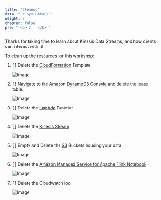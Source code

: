 ```yaml
---
title: "Cleanup"
date: "`r Sys.Date()`"
weight: 7
chapter: false
pre: " <b> 7.  </b> "
---
```


Thanks for taking time to learn about Kinesis Data Streams, and how clients can interact with it!

To clean up the resources for this workshop:

1. [ ] Delete
   the [CloudFormation](https://us-east-1.console.aws.amazon.com/cloudformation/home?region=us-east-1#/stacks?filteringText=&filteringStatus=active&viewNested=true)
   Template

   ![Image](/repo_pmt_ws-fcj-005/images/7/7-001.png?featherlight=false&width=90pc)

2. [ ] Navigate to the [Amazon DynamoDB Console](https://console.aws.amazon.com/dynamodbv2/home?region=us-west-2#tables)
   and delete the lease table.

   ![Image](/repo_pmt_ws-fcj-005/images/7/7-002.png?featherlight=false&width=90pc)
3. [ ] Delete the [Lambda](https://us-east-1.console.aws.amazon.com/lambda/home?region=us-east-1#/functions) Function

   ![Image](/repo_pmt_ws-fcj-005/images/7/7-003.png?featherlight=false&width=90pc)
4. [ ] Delete the [Kinesis Stream](https://us-east-1.console.aws.amazon.com/kinesis/home?region=us-east-1#/dashboard)

   ![Image](/repo_pmt_ws-fcj-005/images/7/7-004.png?featherlight=false&width=90pc)
5. [ ] Empty and Delete the [S3](https://us-east-1.console.aws.amazon.com/s3/home?region=us-east-1#) Buckets housing
   your data

   ![Image](/repo_pmt_ws-fcj-005/images/7/7-005.png?featherlight=false&width=90pc)
6. [ ] Delete
   the [Amazon Managed Service for Apache Flink Notebook](https://us-east-1.console.aws.amazon.com/flink/home?region=us-east-1#/dashboard)

   ![Image](/repo_pmt_ws-fcj-005/images/7/7-006.png?featherlight=false&width=90pc)
7. [ ] Delete the [Cloudwatch](https://us-east-1.console.aws.amazon.com/cloudwatch/home?region=us-east-1) log

   ![Image](/repo_pmt_ws-fcj-005/images/7/7-007.png?featherlight=false&width=90pc)
